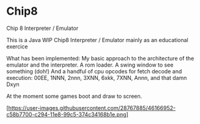 # Chip8
Chip 8 Interpreter / Emulator

This is a Java WIP Chip8 Interpreter / Emulator mainly as an educational exercice

What has been implemented:
My basic approach to the architecture of the emulator and the interpreter.
A rom loader.
A swing window to see something (doh!)
And a handful of cpu opcodes for fetch decode and execution:
00EE, 1NNN, 2nnn, 3XNN, 6xkk, 7XNN, Annn, and that damn Dxyn

At the moment some games boot and draw to screen.

[https://user-images.githubusercontent.com/28767885/46166952-c58b7700-c294-11e8-99c5-374c34168b1e.png]
